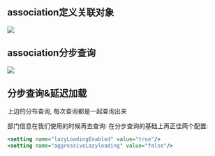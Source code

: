 ## association定义关联对象

![](https://pic.superbed.cn/item/5dc665ab8e0e2e3ee9c9abff.jpg)



## association分步查询

![](https://pic.superbed.cn/item/5dc6660d8e0e2e3ee9c9b325.jpg)

## 分步查询&延迟加载

上边的分布查询, 每次查询都是一起查询出来

部门信息在我们使用的时候再去查询:
在分步查询的基础上再正佳两个配置:

```xml
<setting name="lazyLoadingEnabled" value="true"/>
<setting name="aggressiveLazyloading" value="false"/>
```

 
